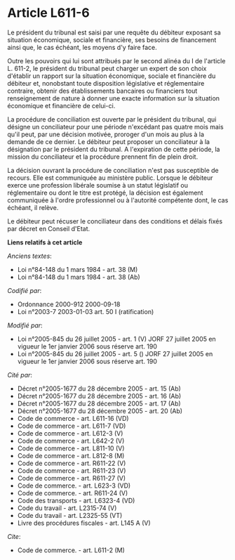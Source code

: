 # Article L611-6

Le président du tribunal est saisi par une requête du débiteur exposant sa situation économique, sociale et financière, ses
besoins de financement ainsi que, le cas échéant, les moyens d'y faire face.

Outre les pouvoirs qui lui sont attribués par le second alinéa du I de l'article L. 611-2, le président du tribunal peut
charger un expert de son choix d'établir un rapport sur la situation économique, sociale et financière du débiteur et,
nonobstant toute disposition législative et réglementaire contraire, obtenir des établissements bancaires ou financiers tout
renseignement de nature à donner une exacte information sur la situation économique et financière de celui-ci.

La procédure de conciliation est ouverte par le président du tribunal, qui désigne un conciliateur pour une période
n'excédant pas quatre mois mais qu'il peut, par une décision motivée, proroger d'un mois au plus à la demande de ce dernier.
Le débiteur peut proposer un conciliateur à la désignation par le président du tribunal. A l'expiration de cette période, la
mission du conciliateur et la procédure prennent fin de plein droit.

La décision ouvrant la procédure de conciliation n'est pas susceptible de recours. Elle est communiquée au ministère public.
Lorsque le débiteur exerce une profession libérale soumise à un statut législatif ou réglementaire ou dont le titre est
protégé, la décision est également communiquée à l'ordre professionnel ou à l'autorité compétente dont, le cas échéant, il
relève.

Le débiteur peut récuser le conciliateur dans des conditions et délais fixés par décret en Conseil d'Etat.

**Liens relatifs à cet article**

_Anciens textes_:

  - Loi n°84-148 du 1 mars 1984 - art. 38 (M)
  - Loi n°84-148 du 1 mars 1984 - art. 38 (Ab)

_Codifié par_:

  - Ordonnance 2000-912 2000-09-18
  - Loi n°2003-7 2003-01-03 art. 50 I (ratification)

_Modifié par_:

  - Loi n°2005-845 du 26 juillet 2005 - art. 1 (V) JORF 27 juillet 2005 en vigueur le 1er janvier 2006 sous réserve art. 190
  - Loi n°2005-845 du 26 juillet 2005 - art. 5 () JORF 27 juillet 2005 en vigueur le 1er janvier 2006 sous réserve art. 190

_Cité par_:

  - Décret n°2005-1677 du 28 décembre 2005 - art. 15 (Ab)
  - Décret n°2005-1677 du 28 décembre 2005 - art. 16 (Ab)
  - Décret n°2005-1677 du 28 décembre 2005 - art. 17 (Ab)
  - Décret n°2005-1677 du 28 décembre 2005 - art. 20 (Ab)
  - Code de commerce - art. L611-16 (VD)
  - Code de commerce - art. L611-7 (VD)
  - Code de commerce - art. L612-3 (V)
  - Code de commerce - art. L642-2 (V)
  - Code de commerce - art. L811-10 (V)
  - Code de commerce - art. L812-8 (M)
  - Code de commerce - art. R611-22 (V)
  - Code de commerce - art. R611-23 (V)
  - Code de commerce - art. R611-27 (V)
  - Code de commerce. - art. L623-3 (VD)
  - Code de commerce. - art. R611-24 (V)
  - Code des transports - art. L6323-4 (VD)
  - Code du travail - art. L2315-74 (V)
  - Code du travail - art. L2325-55 (VT)
  - Livre des procédures fiscales - art. L145 A (V)

_Cite_:

  - Code de commerce. - art. L611-2 (M)
